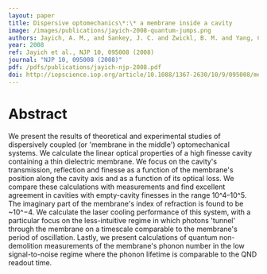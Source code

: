 ```yaml
---
layout: paper
title: Dispersive optomechanics\*:\* a membrane inside a cavity
image: /images/publications/jayich-2008-quantum-jumps.png
authors: Jayich, A. M., and Sankey, J. C. and Zwickl, B. M. and Yang, C. and Thompson, J. D. and Girvin, S. M. and Clerk, A. A. and Marquardt, F. and Harris, J. G. E.
year: 2008
ref: Jayich et al., NJP 10, 095008 (2008)
journal: "NJP 10, 095008 (2008)"
pdf: /pdfs/publications/jayich-njp-2008.pdf
doi: http://iopscience.iop.org/article/10.1088/1367-2630/10/9/095008/meta
---
```


# Abstract

We present the results of theoretical and experimental studies of dispersively coupled (or 'membrane in the middle') optomechanical systems. We calculate the linear optical properties of a high finesse cavity containing a thin dielectric membrane. We focus on the cavity's transmission, reflection and finesse as a function of the membrane's position along the cavity axis and as a function of its optical loss. We compare these calculations with measurements and find excellent agreement in cavities with empty-cavity finesses in the range 10^4–10^5. The imaginary part of the membrane's index of refraction is found to be ~10^−4. We calculate the laser cooling performance of this system, with a particular focus on the less-intuitive regime in which photons 'tunnel' through the membrane on a timescale comparable to the membrane's period of oscillation. Lastly, we present calculations of quantum non-demolition measurements of the membrane's phonon number in the low signal-to-noise regime where the phonon lifetime is comparable to the QND readout time.
